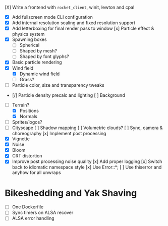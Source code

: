 [X] Write a frontend with `rocket_client`, winit, lewton and cpal
  - [X] Add fullscreen mode CLI configuration
  - [X] Add internal resolution scaling and fixed resolution support
  - [X] Add letterboxing for final render pass to window
[x] Particle effect & physics system
  - [x] Spawning boxes
    - [ ] Spherical
    - [ ] Shaped by mesh?
    - [ ] Shaped by font glyphs?
  - [x] Basic particle rendering
  - [x] Wind field
    - [x] Dynamic wind field
    - [ ] Grass?
  - [ ] Particle color, size and transparency tweaks
  - [/] Particle density precalc and lighting
[ ] Background
  - [ ] Terrain?
    - [x] Positions
    - [x] Normals
  - [ ] Sprites/logos?
  - [ ] Cityscape
[ ] Shadow mapping
[ ] Volumetric clouds?
[ ] Sync, camera & choreography
[x] Implement post processing
  - [x] Vignette
  - [x] Noise
  - [x] Bloom
  - [x] CRT distortion
  - [x] Improve post processing noise quality
[x] Add proper logging
[x] Switch back to idiomatic namespace style
[x] Use Error::\*;
[ ] Use thiserror and anyhow for all unwraps

# Bikeshedding and Yak Shaving
- [ ] One Dockerfile
- [ ] Sync timers on ALSA recover
- [ ] ALSA error handling
